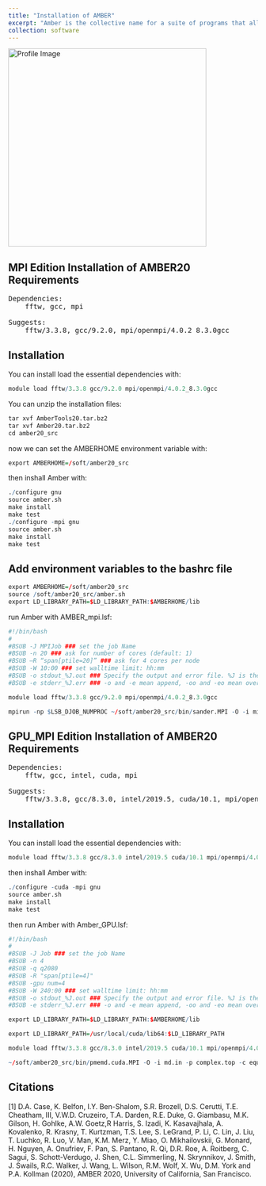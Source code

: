 ```yaml
---
title: "Installation of AMBER"
excerpt: "Amber is the collective name for a suite of programs that allow users to carry out molecular dynamics simulations, particularly on biomolecules."
collection: software
---
```

<img src='https://honghui-zhang.github.io/images/amber.png' alt='Profile Image' height='400' width='400'><br/>

## MPI Edition Installation of AMBER20 Requirements
<pre>
Dependencies:
	fftw, gcc, mpi
	
Suggests: 
    fftw/3.3.8, gcc/9.2.0, mpi/openmpi/4.0.2_8.3.0gcc
</pre>

## Installation
You can install load the essential dependencies with:
```r
module load fftw/3.3.8 gcc/9.2.0 mpi/openmpi/4.0.2_8.3.0gcc

```

You can unzip the installation files:

```r
tar xvf AmberTools20.tar.bz2
tar xvf Amber20.tar.bz2
cd amber20_src
```
now we can set the AMBERHOME environment variable with:

```r
export AMBERHOME=/soft/amber20_src
```

then inshall Amber with: 

``` r
./configure gnu
source amber.sh
make install
make test
./configure -mpi gnu
source amber.sh
make install
make test
```
## Add environment variables to the bashrc file
``` r
export AMBERHOME=/soft/amber20_src
source /soft/amber20_src/amber.sh
export LD_LIBRARY_PATH=$LD_LIBRARY_PATH:$AMBERHOME/lib
```

run Amber with AMBER_mpi.lsf:
``` r
#!/bin/bash 
# 
#BSUB -J MPIJob ### set the job Name 
#BSUB -n 20 ### ask for number of cores (default: 1) 
#BSUB –R “span[ptile=20]” ### ask for 4 cores per node 
#BSUB -W 10:00 ### set walltime limit: hh:mm
#BSUB -o stdout_%J.out ### Specify the output and error file. %J is the job-id 
#BSUB -e stderr_%J.err ### -o and -e mean append, -oo and -eo mean overwrite 

module load fftw/3.3.8 gcc/9.2.0 mpi/openmpi/4.0.2_8.3.0gcc

mpirun -np $LSB_DJOB_NUMPROC ~/soft/amber20_src/bin/sander.MPI -O -i min1.in -p complex.top -c complex.crd -ref complex.crd -o min1.out -r min1.rst
```

## GPU_MPI Edition Installation of AMBER20 Requirements
<pre>
Dependencies:
	fftw, gcc, intel, cuda, mpi
	
Suggests: 
    fftw/3.3.8, gcc/8.3.0, intel/2019.5, cuda/10.1, mpi/openmpi/4.0.5_8.3.0gcc
</pre>

## Installation
You can install load the essential dependencies with:
```r
module load fftw/3.3.8 gcc/8.3.0 intel/2019.5 cuda/10.1 mpi/openmpi/4.0.5_8.3.0gcc
```


then inshall Amber with: 

``` r
./configure -cuda -mpi gnu
source amber.sh
make install
make test
```

then run Amber with Amber_GPU.lsf:
``` r
#!/bin/bash 
# 
#BSUB -J Job ### set the job Name 
#BSUB -n 4
#BSUB -q q2080
#BSUB -R "span[ptile=4]"
#BSUB -gpu num=4
#BSUB -W 240:00 ### set walltime limit: hh:mm
#BSUB -o stdout_%J.out ### Specify the output and error file. %J is the job-id 
#BSUB -e stderr_%J.err ### -o and -e mean append, -oo and -eo mean overwrite 

export LD_LIBRARY_PATH=$LD_LIBRARY_PATH:$AMBERHOME/lib

export LD_LIBRARY_PATH=/usr/local/cuda/lib64:$LD_LIBRARY_PATH

module load fftw/3.3.8 gcc/8.3.0 intel/2019.5 cuda/10.1 mpi/openmpi/4.0.5_8.3.0gcc

~/soft/amber20_src/bin/pmemd.cuda.MPI -O -i md.in -p complex.top -c equil.rst -o md.out -r md.rst -x md.nc
``` 
## Citations
[1] D.A. Case, K. Belfon, I.Y. Ben-Shalom, S.R. Brozell, D.S. Cerutti, T.E. Cheatham, III, V.W.D. Cruzeiro, T.A. Darden, R.E. Duke, G. Giambasu, M.K. Gilson, H. Gohlke, A.W. Goetz,R Harris, S. Izadi, K. Kasavajhala, A. Kovalenko, R. Krasny, T. Kurtzman, T.S. Lee, S. LeGrand, P. Li, C. Lin, J. Liu, T. Luchko, R. Luo, V. Man, K.M. Merz, Y. Miao, O. Mikhailovskii, G. Monard, H. Nguyen, A. Onufriev, F. Pan, S. Pantano, R. Qi, D.R. Roe, A. Roitberg, C. Sagui, S. Schott-Verdugo, J. Shen, C.L. Simmerling, N. Skrynnikov, J. Smith, J. Swails, R.C. Walker, J. Wang, L. Wilson, R.M. Wolf, X. Wu, D.M. York and P.A. Kollman (2020), AMBER 2020, University of California, San Francisco.